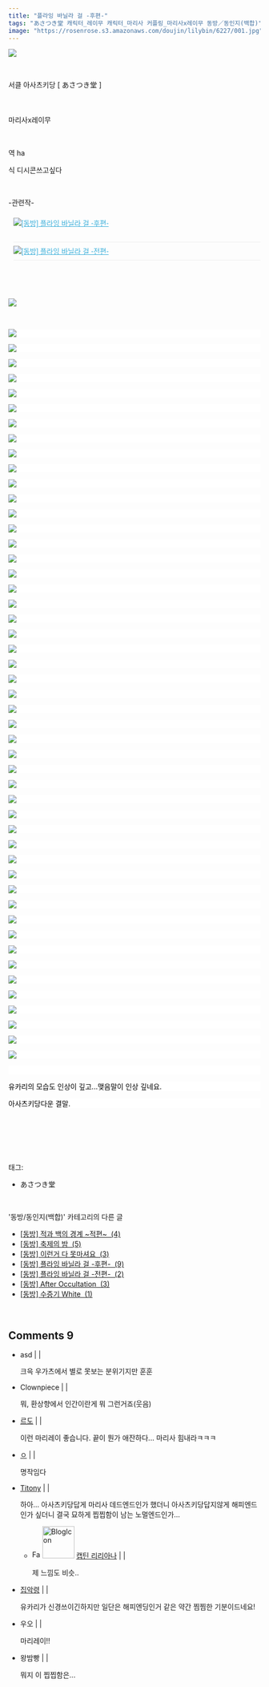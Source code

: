 ```yaml
---
title: "플라잉 바닐라 걸 -후편-"
tags: "あさつき堂 캐릭터_레이무 캐릭터_마리사 커플링_마리사x레이무 동방／동인지(백합)"
image: "https://rosenrose.s3.amazonaws.com/doujin/lilybin/6227/001.jpg"
---
```

<div class="article">
<div class="area_view">
<div style="text-align: left;"><p><span class="imageblock" style="display: inline-block; width: 100%; line-height: 1.5; height: auto; max-width: 100%;"><img src="{{ site.imgserver1 }}/lilybin/6227/001.jpg"/></span></p><p><br/></p><p>서클 아사츠키<span style="line-height: 1.5;">당 [ あさつき堂 ]</span></p><p><span style="line-height: 1.5;"><br/></span></p><p><span style="line-height: 1.5;">마리사</span>x레이무</p><p><br/></p><p>역 ha</p><p>식 디시콘쓰고싶다</p><p><br/></p><p>-관련작-</p><ol style="box-sizing: border-box; margin: 0px; padding: 0px; border: 0px; line-height: 21px; font-family: Arial, 돋움, Dotum, AppleGothic, sans-serif; color: rgb(67, 74, 84); font-size: 14px;"><li style="box-sizing: border-box; margin: 0px 0px 0px 10px; padding: 7px 0px; border-width: 0px 0px 1px; border-bottom-style: solid; border-bottom-color: rgb(238, 238, 238); line-height: 20px; list-style-type: none; clear: both;"><a href="http://lilybin.tistory.com/6227" style="box-sizing: border-box; color: rgb(59, 175, 218); background: 0px 0px;"><span class="thumb" style="box-sizing: border-box;"><img src="{{ site.imgserver1 }}/lilybin/6227/002.jpg"/></span>[동방] 플라잉 바닐라 걸 -후편-</a><br style="box-sizing: border-box;"/><br/></li><li style="box-sizing: border-box; margin: 0px 0px 0px 10px; padding: 7px 0px; border-width: 0px 0px 1px; border-bottom-style: solid; border-bottom-color: rgb(238, 238, 238); line-height: 20px; list-style-type: none; clear: both;"><a href="http://lilybin.tistory.com/6226" style="box-sizing: border-box; color: rgb(59, 175, 218); background: 0px 0px;"><span class="thumb" style="box-sizing: border-box;"><img src="{{ site.imgserver1 }}/lilybin/6227/003.jpg"/></span>[동방] 플라잉 바닐라 걸 -전편-</a></li></ol><p><br/></p><p><br/></p><p style="text-align: left;"><span class="imageblock" style="display: inline-block; width: 100%; height: auto; max-width: 100%;"><img src="{{ site.imgserver1 }}/lilybin/6227/004.jpg"/></span></p><p style="text-align: left;"><br/></p><p style="color: rgb(0, 0, 0); background-color: rgb(255, 255, 255);"><span class="imageblock" style="display: inline-block; width: 100%; height: auto; max-width: 100%;"><img src="{{ site.imgserver1 }}/lilybin/6227/005.jpg"/></span></p><p style="color: rgb(0, 0, 0); background-color: rgb(255, 255, 255);"><span class="imageblock" style="display: inline-block; width: 100%; height: auto; max-width: 100%;"><img src="{{ site.imgserver1 }}/lilybin/6227/006.jpg"/></span></p><p style="color: rgb(0, 0, 0); background-color: rgb(255, 255, 255);"><span class="imageblock" style="display: inline-block; width: 100%; height: auto; max-width: 100%;"><img src="{{ site.imgserver1 }}/lilybin/6227/007.jpg"/></span></p><p style="color: rgb(0, 0, 0); background-color: rgb(255, 255, 255);"><span class="imageblock" style="display: inline-block; width: 100%; height: auto; max-width: 100%;"><img src="{{ site.imgserver1 }}/lilybin/6227/008.jpg"/></span></p><p style="color: rgb(0, 0, 0); background-color: rgb(255, 255, 255);"><span class="imageblock" style="display: inline-block; width: 100%; height: auto; max-width: 100%;"><img src="{{ site.imgserver1 }}/lilybin/6227/009.jpg"/></span></p><p style="color: rgb(0, 0, 0); background-color: rgb(255, 255, 255);"><span class="imageblock" style="display: inline-block; width: 100%; height: auto; max-width: 100%;"><img src="{{ site.imgserver1 }}/lilybin/6227/010.jpg"/></span></p><p style="color: rgb(0, 0, 0); background-color: rgb(255, 255, 255);"><span class="imageblock" style="display: inline-block; width: 100%; height: auto; max-width: 100%;"><img src="{{ site.imgserver1 }}/lilybin/6227/011.jpg"/></span></p><p style="color: rgb(0, 0, 0); background-color: rgb(255, 255, 255);"><span class="imageblock" style="display: inline-block; width: 100%; height: auto; max-width: 100%;"><img src="{{ site.imgserver1 }}/lilybin/6227/012.jpg"/></span></p><p style="color: rgb(0, 0, 0); background-color: rgb(255, 255, 255);"><span class="imageblock" style="display: inline-block; width: 100%; height: auto; max-width: 100%;"><img src="{{ site.imgserver1 }}/lilybin/6227/013.jpg"/></span></p><p style="color: rgb(0, 0, 0); background-color: rgb(255, 255, 255);"><span class="imageblock" style="display: inline-block; width: 100%; height: auto; max-width: 100%;"><img src="{{ site.imgserver1 }}/lilybin/6227/014.jpg"/></span></p><p style="color: rgb(0, 0, 0); background-color: rgb(255, 255, 255);"><span class="imageblock" style="display: inline-block; width: 100%; height: auto; max-width: 100%;"><img src="{{ site.imgserver1 }}/lilybin/6227/015.jpg"/></span></p><p style="color: rgb(0, 0, 0); background-color: rgb(255, 255, 255);"><span class="imageblock" style="display: inline-block; width: 100%; height: auto; max-width: 100%;"><img src="{{ site.imgserver1 }}/lilybin/6227/016.jpg"/></span></p><p style="color: rgb(0, 0, 0); background-color: rgb(255, 255, 255);"><span class="imageblock" style="display: inline-block; width: 100%; height: auto; max-width: 100%;"><img src="{{ site.imgserver1 }}/lilybin/6227/017.jpg"/></span></p><p style="color: rgb(0, 0, 0); background-color: rgb(255, 255, 255);"><span class="imageblock" style="display: inline-block; width: 100%; height: auto; max-width: 100%;"><img src="{{ site.imgserver1 }}/lilybin/6227/018.jpg"/></span></p><p style="color: rgb(0, 0, 0); background-color: rgb(255, 255, 255);"><span class="imageblock" style="display: inline-block; width: 100%; height: auto; max-width: 100%;"><img src="{{ site.imgserver1 }}/lilybin/6227/019.jpg"/></span></p><p style="color: rgb(0, 0, 0); background-color: rgb(255, 255, 255);"><span class="imageblock" style="display: inline-block; width: 100%; height: auto; max-width: 100%;"><img src="{{ site.imgserver1 }}/lilybin/6227/020.jpg"/></span></p><p style="color: rgb(0, 0, 0); background-color: rgb(255, 255, 255);"><span class="imageblock" style="display: inline-block; width: 100%; height: auto; max-width: 100%;"><img src="{{ site.imgserver1 }}/lilybin/6227/021.jpg"/></span></p><p style="color: rgb(0, 0, 0); background-color: rgb(255, 255, 255);"><span class="imageblock" style="display: inline-block; width: 100%; height: auto; max-width: 100%;"><img src="{{ site.imgserver1 }}/lilybin/6227/022.jpg"/></span></p><p style="color: rgb(0, 0, 0); background-color: rgb(255, 255, 255);"><span class="imageblock" style="display: inline-block; width: 100%; height: auto; max-width: 100%;"><img src="{{ site.imgserver1 }}/lilybin/6227/023.jpg"/></span></p><p style="color: rgb(0, 0, 0); background-color: rgb(255, 255, 255);"><span class="imageblock" style="display: inline-block; width: 100%; height: auto; max-width: 100%;"><img src="{{ site.imgserver1 }}/lilybin/6227/024.jpg"/></span></p><p style="color: rgb(0, 0, 0); background-color: rgb(255, 255, 255);"><span class="imageblock" style="display: inline-block; width: 100%; height: auto; max-width: 100%;"><img src="{{ site.imgserver1 }}/lilybin/6227/025.jpg"/></span></p><p style="color: rgb(0, 0, 0); background-color: rgb(255, 255, 255);"><span class="imageblock" style="display: inline-block; width: 100%; height: auto; max-width: 100%;"><img src="{{ site.imgserver1 }}/lilybin/6227/026.jpg"/></span></p><p style="color: rgb(0, 0, 0); background-color: rgb(255, 255, 255);"><span class="imageblock" style="display: inline-block; width: 100%; height: auto; max-width: 100%;"><img src="{{ site.imgserver1 }}/lilybin/6227/027.jpg"/></span></p><p style="color: rgb(0, 0, 0); background-color: rgb(255, 255, 255);"><span class="imageblock" style="display: inline-block; width: 100%; height: auto; max-width: 100%;"><img src="{{ site.imgserver1 }}/lilybin/6227/028.jpg"/></span></p><p style="color: rgb(0, 0, 0); background-color: rgb(255, 255, 255);"><span class="imageblock" style="display: inline-block; width: 100%; height: auto; max-width: 100%;"><img src="{{ site.imgserver1 }}/lilybin/6227/029.jpg"/></span></p><p style="color: rgb(0, 0, 0); background-color: rgb(255, 255, 255);"><span class="imageblock" style="display: inline-block; width: 100%; height: auto; max-width: 100%;"><img src="{{ site.imgserver1 }}/lilybin/6227/030.jpg"/></span></p><p style="color: rgb(0, 0, 0); background-color: rgb(255, 255, 255);"><span class="imageblock" style="display: inline-block; width: 100%; height: auto; max-width: 100%;"><img src="{{ site.imgserver1 }}/lilybin/6227/031.jpg"/></span></p><p style="color: rgb(0, 0, 0); background-color: rgb(255, 255, 255);"><span class="imageblock" style="display: inline-block; width: 100%; height: auto; max-width: 100%;"><img src="{{ site.imgserver1 }}/lilybin/6227/032.jpg"/></span></p><p style="color: rgb(0, 0, 0); background-color: rgb(255, 255, 255);"><span class="imageblock" style="display: inline-block; width: 100%; height: auto; max-width: 100%;"><img src="{{ site.imgserver1 }}/lilybin/6227/033.jpg"/></span></p><p style="color: rgb(0, 0, 0); background-color: rgb(255, 255, 255);"><span class="imageblock" style="display: inline-block; width: 100%; height: auto; max-width: 100%;"><img src="{{ site.imgserver1 }}/lilybin/6227/034.jpg"/></span></p><p style="color: rgb(0, 0, 0); background-color: rgb(255, 255, 255);"><span class="imageblock" style="display: inline-block; width: 100%; height: auto; max-width: 100%;"><img src="{{ site.imgserver1 }}/lilybin/6227/035.jpg"/></span></p><p style="color: rgb(0, 0, 0); background-color: rgb(255, 255, 255);"><span class="imageblock" style="display: inline-block; width: 100%; height: auto; max-width: 100%;"><img src="{{ site.imgserver1 }}/lilybin/6227/036.jpg"/></span></p><p style="color: rgb(0, 0, 0); background-color: rgb(255, 255, 255);"><span class="imageblock" style="display: inline-block; width: 100%; height: auto; max-width: 100%;"><img src="{{ site.imgserver1 }}/lilybin/6227/037.jpg"/></span></p><p style="color: rgb(0, 0, 0); background-color: rgb(255, 255, 255);"><span class="imageblock" style="display: inline-block; width: 100%; height: auto; max-width: 100%;"><img src="{{ site.imgserver1 }}/lilybin/6227/038.jpg"/></span></p><p style="color: rgb(0, 0, 0); background-color: rgb(255, 255, 255);"><span class="imageblock" style="display: inline-block; width: 100%; height: auto; max-width: 100%;"><img src="{{ site.imgserver1 }}/lilybin/6227/039.jpg"/></span></p><p style="color: rgb(0, 0, 0); background-color: rgb(255, 255, 255);"><span class="imageblock" style="display: inline-block; width: 100%; height: auto; max-width: 100%;"><img src="{{ site.imgserver1 }}/lilybin/6227/040.jpg"/></span></p><p style="color: rgb(0, 0, 0); background-color: rgb(255, 255, 255);"><span class="imageblock" style="display: inline-block; width: 100%; height: auto; max-width: 100%;"><img src="{{ site.imgserver1 }}/lilybin/6227/041.jpg"/></span></p><p style="color: rgb(0, 0, 0); background-color: rgb(255, 255, 255);"><span class="imageblock" style="display: inline-block; width: 100%; height: auto; max-width: 100%;"><img src="{{ site.imgserver1 }}/lilybin/6227/042.jpg"/></span></p><p style="color: rgb(0, 0, 0); background-color: rgb(255, 255, 255);"><span class="imageblock" style="display: inline-block; width: 100%; height: auto; max-width: 100%;"><img src="{{ site.imgserver1 }}/lilybin/6227/043.jpg"/></span></p><p style="color: rgb(0, 0, 0); background-color: rgb(255, 255, 255);"><span class="imageblock" style="display: inline-block; width: 100%; height: auto; max-width: 100%;"><img src="{{ site.imgserver1 }}/lilybin/6227/044.jpg"/></span></p><p style="color: rgb(0, 0, 0); background-color: rgb(255, 255, 255);"><span class="imageblock" style="display: inline-block; width: 100%; height: auto; max-width: 100%;"><img src="{{ site.imgserver1 }}/lilybin/6227/045.jpg"/></span></p><p style="color: rgb(0, 0, 0); background-color: rgb(255, 255, 255);"><span class="imageblock" style="display: inline-block; width: 100%; height: auto; max-width: 100%;"><img src="{{ site.imgserver1 }}/lilybin/6227/046.jpg"/></span></p><p style="color: rgb(0, 0, 0); background-color: rgb(255, 255, 255);"><span class="imageblock" style="display: inline-block; width: 100%; height: auto; max-width: 100%;"><img src="{{ site.imgserver1 }}/lilybin/6227/047.jpg"/></span></p><p style="color: rgb(0, 0, 0); background-color: rgb(255, 255, 255);"><span class="imageblock" style="display: inline-block; width: 100%; height: auto; max-width: 100%;"><img src="{{ site.imgserver1 }}/lilybin/6227/048.jpg"/></span></p><p style="color: rgb(0, 0, 0); background-color: rgb(255, 255, 255);"><span class="imageblock" style="display: inline-block; width: 100%; height: auto; max-width: 100%;"><img src="{{ site.imgserver1 }}/lilybin/6227/049.jpg"/></span></p><p style="color: rgb(0, 0, 0); background-color: rgb(255, 255, 255);"><span class="imageblock" style="display: inline-block; width: 100%; height: auto; max-width: 100%;"><img src="{{ site.imgserver1 }}/lilybin/6227/050.jpg"/></span></p><p style="color: rgb(0, 0, 0); background-color: rgb(255, 255, 255);"><span class="imageblock" style="display: inline-block; width: 100%; height: auto; max-width: 100%;"><img src="{{ site.imgserver1 }}/lilybin/6227/051.jpg"/></span></p><p style="color: rgb(0, 0, 0); background-color: rgb(255, 255, 255);"><span class="imageblock" style="display: inline-block; width: 100%; height: auto; max-width: 100%;"><img src="{{ site.imgserver1 }}/lilybin/6227/052.jpg"/></span></p><p style="color: rgb(0, 0, 0); background-color: rgb(255, 255, 255);"><span class="imageblock" style="display: inline-block; width: 100%; height: auto; max-width: 100%;"><img src="{{ site.imgserver1 }}/lilybin/6227/053.jpg"/></span></p><p style="color: rgb(0, 0, 0); background-color: rgb(255, 255, 255);"><br/></p><p style="color: rgb(0, 0, 0); background-color: rgb(255, 255, 255);">유카리의 모습도 인상이 깊고...맺음말이 인상 깊네요.</p><p style="color: rgb(0, 0, 0); background-color: rgb(255, 255, 255);">아사츠키당다운 결말.</p><p style="text-align: left;"><br/></p></div><p><br/></p>
</div></div><br/>
<div class="tagTrail">
<p>태그: </p>
<ul>
<li>あさつき堂</li>
</ul>
</div><br/>
<div class="another">
<p>'동방/동인지(백합)' 카테고리의 다른 글</p>
<ul>
<li><a href="/lilybin_6238">
[동방] 적과 백의 경계 ~적편~  (4)
</a></li>
<li><a href="/lilybin_6237">
[동방] 축제의 밤  (5)
</a></li>
<li><a href="/lilybin_6215">
[동방] 이런거 다 못마셔요  (3)
</a></li>
<li><a href="/lilybin_6227">
[동방] 플라잉 바닐라 걸 -후편-  (9)
</a></li>
<li><a href="/lilybin_6226">
[동방] 플라잉 바닐라 걸 -전편-  (2)
</a></li>
<li><a href="/lilybin_6216">
[동방] After Occultation  (3)
</a></li>
<li><a href="/lilybin_6214">
[동방] 수증기 White  (1)
</a></li>
</ul>
</div><br/>
<div class="comment">
<h2 class="bold">Comments <span id="commentCount6227">9</span></h2>
<div style="clear:both;">
<div id="entry6227Comment" style="display:block">
<ul class="list_reply">
<li class="rp_general" id="comment13088043">
<div class="post-comment">
<div>
<span>
<i class="fa fa-user"></i>asd |
                                |
                               
</span>
<p>크윽 우가츠에서 별로 못보는 분위기지만 훈훈</p>

</div>
</div>
</li>
<li class="rp_general" id="comment13088071">
<div class="post-comment">
<div>
<span>
<i class="fa fa-user"></i>Clownpiece |
                                |
                               
</span>
<p>뭐, 환상향에서 인간이란게 뭐 그런거죠(웃음)</p>

</div>
</div>
</li>
<li class="rp_general" id="comment13088363">
<div class="post-comment">
<div>
<span>
<i class="fa fa-user"></i> <a href="http://" onclick="return openLinkInNewWindow(this)">르도</a> |
                                |
                               
</span>
<p>이런 마리레이 좋습니다. 끝이 뭔가 애잔하다... 마리사 힘내라ㅋㅋㅋ </p>

</div>
</div>
</li>
<li class="rp_general" id="comment13092432">
<div class="post-comment">
<div>
<span>
<i class="fa fa-user"></i> <a href="http://" onclick="return openLinkInNewWindow(this)">ㅇ</a> |
                                |
                               
</span>
<p>명작임다</p>

</div>
</div>
</li>
<li class="rp_general" id="comment13093797">
<div class="post-comment">
<div>
<span>
<i class="fa fa-user"></i> <a href="http://" onclick="return openLinkInNewWindow(this)">Titony</a> |
                                |
                               
</span>
<p>하아... 아사츠키당답게 마리사 데드엔드인가 했더니 아사츠키당답지않게 해피엔드인가 싶더니 결국 묘하게 찝찝함이 남는 노멀엔드인가...</p>

</div>
</div>
<div class="parrent">
<ul>
<li class="post-comment reply rp_admin" id="comment13093997">
<div>
<span>
<i class="fa fa-user"></i><img alt="Favicon of https://lilybin.tistory.com" height="16" onerror="this.onerror=null;this.parentNode.removeChild(this)" src="https://lilybin.tistory.com/favicon.ico" width="16"/> <img alt="BlogIcon" height="64" onerror="this.parentNode.removeChild(this)" src="https://lilybin.tistory.com/index.gif" width="64"/> <a href="https://lilybin.tistory.com" onclick="return openLinkInNewWindow(this)">캡틴 리리아나</a><span class="tistoryProfileLayerTrigger" onclick='TistoryProfile.show(event, this, {"title":"\ub9ac\ub9ac\uc544\ub098\uc758 \ubc31\ud569\uacf5\uac04","url":"https:\/\/lilybin.tistory.com","nickname":"\ub9ac\ub9ac\uc544\ub098","items":[]}); return false;'></span> |
																			  |
																			 
</span>
<p>제 느낌도 비슷..</p>

</div>
</li>
</ul>
</div>
</li>
<li class="rp_general" id="comment13101484">
<div class="post-comment">
<div>
<span>
<i class="fa fa-user"></i> <a href="http://" onclick="return openLinkInNewWindow(this)">집악령</a> |
                                |
                               
</span>
<p>유카리가 신경쓰이긴하지만 일단은 해피엔딩인거 같은 약간 찜찜한 기분이드네요!</p>

</div>
</div>
</li>
<li class="rp_general" id="comment13358824">
<div class="post-comment">
<div>
<span>
<i class="fa fa-user"></i>우오 |
                                |
                               
</span>
<p>마리레이!!</p>

</div>
</div>
</li>
<li class="rp_general" id="comment13714448">
<div class="post-comment">
<div>
<span>
<i class="fa fa-user"></i>왕밤빵 |
                                |
                               
</span>
<p>뭐지 이 찝찝함은...</p>

</div>
</div>
</li>
</ul>
</div>
</div>
</div><br/>
<br/>
<p id="refer"></p>
<br/>

